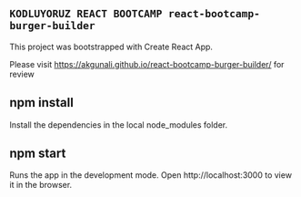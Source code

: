## `KODLUYORUZ REACT BOOTCAMP react-bootcamp-burger-builder`

This project was bootstrapped with Create React App.

Please visit https://akgunali.github.io/react-bootcamp-burger-builder/ for review

## npm install
Install the dependencies in the local node_modules folder.

## npm start
Runs the app in the development mode.
Open http://localhost:3000 to view it in the browser.
